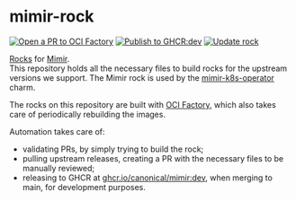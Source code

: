 # mimir-rock

[![Open a PR to OCI Factory](https://github.com/canonical/mimir-rock/actions/workflows/rock-release-oci-factory.yaml/badge.svg)](https://github.com/canonical/mimir-rock/actions/workflows/rock-release-oci-factory.yaml)
[![Publish to GHCR:dev](https://github.com/canonical/mimir-rock/actions/workflows/rock-release-dev.yaml/badge.svg)](https://github.com/canonical/mimir-rock/actions/workflows/rock-release-dev.yaml)
[![Update rock](https://github.com/canonical/mimir-rock/actions/workflows/rock-update.yaml/badge.svg)](https://github.com/canonical/mimir-rock/actions/workflows/rock-update.yaml)

[Rocks](https://canonical-rockcraft.readthedocs-hosted.com/en/latest/) for [Mimir](https://grafana.com/oss/mimir/).  
This repository holds all the necessary files to build rocks for the upstream versions we support. The Mimir rock is used by the [mimir-k8s-operator](https://github.com/canonical/mimir-k8s-operator) charm.

The rocks on this repository are built with [OCI Factory](https://github.com/canonical/oci-factory/), which also takes care of periodically rebuilding the images.

Automation takes care of:
* validating PRs, by simply trying to build the rock;
* pulling upstream releases, creating a PR with the necessary files to be manually reviewed;
* releasing to GHCR at [ghcr.io/canonical/mimir:dev](https://ghcr.io/canonical/mimir:dev), when merging to main, for development purposes.

